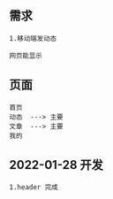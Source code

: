 
## 需求
```
1.移动端发动态

网页能显示
```

## 页面
```
首页
动态  ---> 主要
文章  ---> 主要
我的
```

## 2022-01-28 开发
```
1.header 完成
```